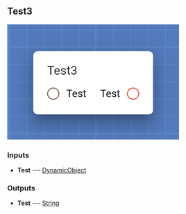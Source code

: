 ## Test3

![Test3](assets/img/cards/test3.png)




### Inputs


* **Test** --- [DynamicObject](types/DynamicObject.html)

  





### Outputs


* **Test** --- [String](types/String.html)

  





